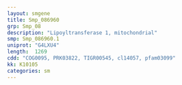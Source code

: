 ```yaml
---
layout: smgene
title: Smp_086960
grp: Smp_08
description: "Lipoyltransferase 1, mitochondrial"
smp: Smp_086960.1
uniprot: "G4LXU4"
length:  1269
cdd: "COG0095, PRK03822, TIGR00545, cl14057, pfam03099"
kk: K10105
categories: sm
---
```

